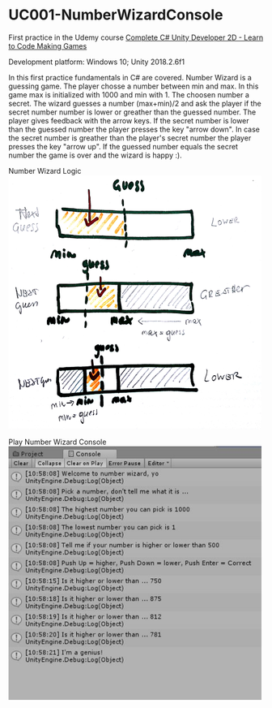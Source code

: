 # UC001-NumberWizardConsole
First practice in the Udemy course [Complete C# Unity Developer 2D - Learn to Code Making Games](https://www.udemy.com/unitycourse/)

Development platform: Windows 10; Unity 2018.2.6f1

In this first practice fundamentals in C# are covered. 
Number Wizard is a guessing game. The player chosse a number between min and max.
In this game max is initialized with 1000 and min with 1. The choosen number a secret. 
The wizard guesses a number (max+min)/2 and ask the player if the secret number number is
lower or greather than the guessed number. 
The player gives feedback with the arrow keys. If the secret number is lower than the guessed number the player presses the key "arrow down". 
In case the secret number is greather than the player's secret number the player presses the key "arrow up". 
If the guessed number equals the secret number the game is over and the wizard is happy :).  

Number Wizard Logic
<img src="./Screenshots/NWLogic.jpg" width="500" height="500">

Play Number Wizard Console
<img src="./Screenshots/NumberWizardConsole.JPG" width="500" height="500">
